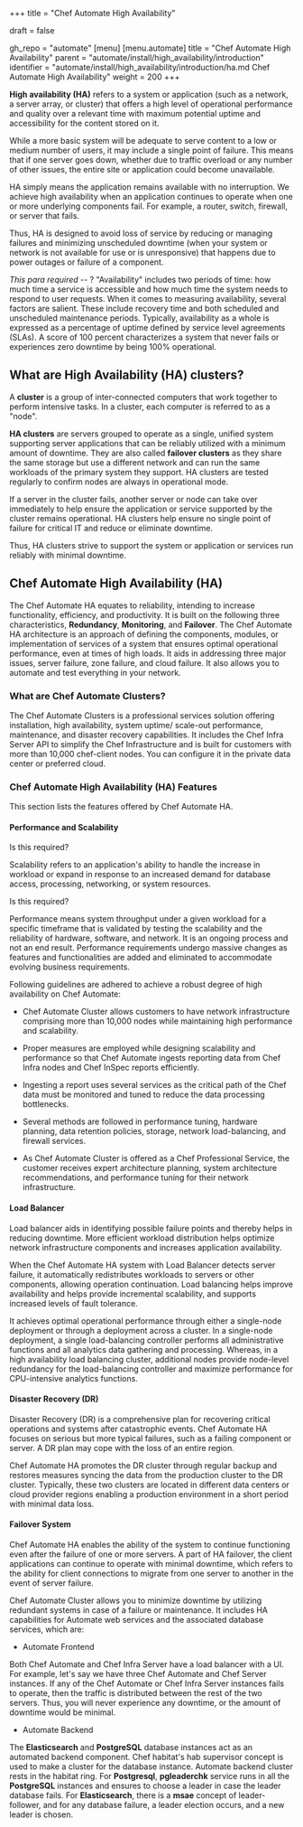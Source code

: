 +++
title = "Chef Automate High Availability"

draft = false

gh_repo = "automate"
[menu]
  [menu.automate]
    title = "Chef Automate High Availability"
    parent = "automate/install/high_availability/introduction"
    identifier = "automate/install/high_availability/introduction/ha.md Chef Automate High Availability"
    weight = 200
+++

**High availability (HA)** refers to a system or application (such as a network, a server array, or cluster) that offers a high level of operational performance and quality over a relevant time with maximum potential uptime and accessibility for the content stored on it.

While a more basic system will be adequate to serve content to a low or medium number of users, it may include a single point of failure. This means that if one server goes down, whether due to traffic overload or any number of other issues, the entire site or application could become unavailable.

HA simply means the application remains available with no interruption. We achieve high availability when an application continues to operate when one or more underlying components fail. For example, a router, switch, firewall, or server that fails.

Thus, HA is designed to avoid loss of service by reducing or managing failures and minimizing unscheduled downtime (when your system or network is not available for use or is unresponsive) that happens due to power outages or failure of a component.

*This para required* \-- ? "Availability" includes two periods of time: how much time a service is accessible and how much time the system needs to respond to user requests. When it comes to measuring availability, several factors are salient. These include recovery time and both scheduled and unscheduled maintenance periods. Typically, availability as a whole is expressed as a percentage of uptime defined by service level agreements (SLAs). A score of 100 percent characterizes a system that never fails or experiences zero downtime by being 100% operational.

## What are High Availability (HA) clusters?

A **cluster** is a group of inter-connected computers that work together to perform intensive tasks. In a cluster, each computer is referred to as a "node".

**HA clusters** are servers grouped to operate as a single, unified system supporting server applications that can be reliably utilized with a minimum amount of downtime. They are also called **failover clusters** as they share the same storage but use a different network and can run the same workloads of the primary system they support. HA clusters are tested regularly to confirm nodes are always in operational mode.

If a server in the cluster fails, another server or node can take over immediately to help ensure the application or service supported by the cluster remains operational. HA clusters help ensure no single point of failure for critical IT and reduce or eliminate downtime.

Thus, HA clusters strive to support the system or application or services run reliably with minimal downtime.

## Chef Automate High Availability (HA)

The Chef Automate HA equates to reliability, intending to increase functionality, efficiency, and productivity. It is built on the following three characteristics, **Redundancy**, **Monitoring**, and **Failover**. The Chef Automate HA architecture is an approach of defining the components, modules, or implementation of services of a system that ensures optimal operational performance, even at times of high loads. It aids in addressing three major issues, server failure, zone failure, and cloud failure. It also allows you to automate and test everything in your network.

### What are Chef Automate Clusters?

The Chef Automate Clusters is a professional services solution offering installation, high availability, system uptime/ scale-out performance, maintenance, and disaster recovery capabilities. It includes the Chef Infra Server API to simplify the Chef Infrastructure and is built for customers with more than 10,000 chef-client nodes. You can configure it in the private data center or preferred cloud.

### Chef Automate High Availability (HA) Features

This section lists the features offered by Chef Automate HA.

#### Performance and Scalability

Is this required?

Scalability refers to an application's ability to handle the increase in workload or expand in response to an increased demand for database access, processing, networking, or system resources.

Is this required?

Performance means system throughput under a given workload for a specific timeframe that is validated by testing the scalability and the reliability of hardware, software, and network. It is an ongoing process and not an end result. Performance requirements undergo massive changes as features and functionalities are added and eliminated to accommodate evolving business requirements.

Following guidelines are adhered to achieve a robust degree of high availability on Chef Automate:

- Chef Automate Cluster allows customers to have network infrastructure comprising more than 10,000 nodes while maintaining high performance and scalability.

- Proper measures are employed while designing scalability and performance so that Chef Automate ingests reporting data from Chef Infra nodes and Chef InSpec reports efficiently.

- Ingesting a report uses several services as the critical path of the Chef data must be monitored and tuned to reduce the data processing bottlenecks.

- Several methods are followed in performance tuning, hardware planning, data retention policies, storage, network load-balancing, and firewall services.

- As Chef Automate Cluster is offered as a Chef Professional Service, the customer receives expert architecture planning, system architecture recommendations, and performance tuning for their network infrastructure.

#### Load Balancer

Load balancer aids in identifying possible failure points and thereby helps in reducing downtime. More efficient workload distribution helps optimize network infrastructure components and increases application availability.

When the Chef Automate HA system with Load Balancer detects server failure, it automatically redistributes workloads to servers or other components, allowing operation continuation. Load balancing helps improve availability and helps provide incremental scalability, and supports increased levels of fault tolerance.

It achieves optimal operational performance through either a single-node deployment or through a deployment across a cluster. In a single-node deployment, a single load-balancing controller performs all administrative functions and all analytics data gathering and processing. Whereas, in a high availability load balancing cluster, additional nodes provide node-level redundancy for the load-balancing controller and maximize performance for CPU-intensive analytics functions.

#### Disaster Recovery (DR)

Disaster Recovery (DR) is a comprehensive plan for recovering critical operations and systems after catastrophic events. Chef Automate HA focuses on serious but more typical failures, such as a failing component or server. A DR plan may cope with the loss of an entire region.

Chef Automate HA promotes the DR cluster through regular backup and restores measures syncing the data from the production cluster to the DR cluster. Typically, these two clusters are located in different data centers or cloud provider regions enabling a production environment in a short period with minimal data loss.

#### Failover System

Chef Automate HA enables the ability of the system to continue functioning even after the failure of one or more servers. A part of HA failover, the client applications can continue to operate with minimal downtime, which refers to the ability for client connections to migrate from one server to another in the event of server failure.

Chef Automate Cluster allows you to minimize downtime by utilizing redundant systems in case of a failure or maintenance. It includes HA capabilities for Automate web services and the associated database services, which are:

- Automate Frontend

Both Chef Automate and Chef Infra Server have a load balancer with a UI. For example, let's say we have three Chef Automate and Chef Server instances. If any of the Chef Automate or Chef Infra Server instances fails to operate, then the traffic is distributed between the rest of the two servers. Thus, you will never experience any downtime, or the amount of downtime would be minimal.

- Automate Backend

The **Elasticsearch** and **PostgreSQL** database instances act as an automated backend component. Chef habitat's hab supervisor concept is used to make a cluster for the database instance. Automate backend cluster rests in the habitat ring. For **Postgresql**, **pgleaderchk** service runs in all the **PostgreSQL** instances and ensures to choose a leader in case the leader database fails. For **Elasticsearch**, there is a **msae** concept of leader-follower, and for any database failure, a leader election occurs, and a new leader is chosen.
